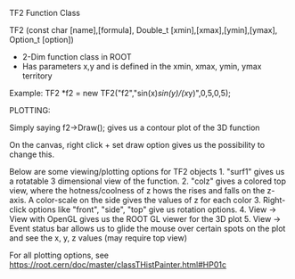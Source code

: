 TF2 Function Class

TF2 (const char [name],[formula], Double_t [xmin],[xmax],[ymin],[ymax], Option_t [option])
- 2-Dim function class in ROOT
- Has parameters x,y and is defined in the xmin, xmax, ymin, ymax territory


Example:
	TF2 *f2 = new TF2("f2","sin(x)*sin(y)/(x*y)",0,5,0,5);



PLOTTING:

Simply saying f2->Draw(); gives us a contour plot of the 3D function

On the canvas, right click + set draw option gives us the possibility to change this. 

Below are some viewing/plotting options for TF2 objects
	1. "surf1" gives us a rotatable 3 dimensional view of the function.
	2. "colz" gives a colored top view, where the hotness/coolness of z hows the rises and falls on the z-axis. A color-scale on the side gives the values of z for each color
	3. Right-click options like "front", "side", "top" give us rotation options.
	4. View -> View with OpenGL gives us the ROOT GL viewer for the 3D plot
	5. View -> Event status bar allows us to glide the mouse over certain spots on the plot and see the x, y, z values (may require top view)

For all plotting options, see https://root.cern/doc/master/classTHistPainter.html#HP01c




